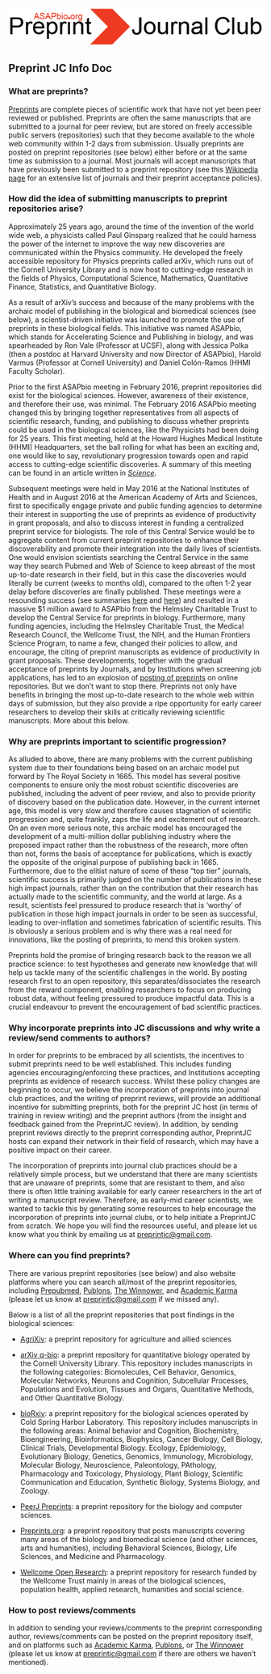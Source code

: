 ![Alt-text](https://github.com/SamanthaHindle/preprint_JournalClub/blob/master/logo.png)

## Preprint JC Info Doc

### What are preprints?
[Preprints](https://www.authorea.com/users/8850/articles/168656-what-is-a-preprint) are complete pieces of scientific work that have not yet been peer reviewed or published. Preprints are often the same manuscripts that are submitted to a journal for peer review, but are stored on freely accessible public servers (repositories) such that they become available to the whole web community within 1-2 days from submission. Usually preprints are posted on preprint repositories (see below) either before or at the same time as submission to a journal. Most journals will accept manuscripts that have previously been submitted to a preprint repository (see this [Wikipedia page](https://en.wikipedia.org/wiki/List_of_academic_journals_by_preprint_policy) for an extensive list of journals and their preprint acceptance policies). 
 
 
### How did the idea of submitting manuscripts to preprint repositories arise?
Approximately 25 years ago, around the time of the invention of the world wide web, a physicists called Paul Ginsparg realized that he could harness the power of the internet to improve the way new discoveries are communicated within the Physics community. He developed the freely accessible repository for Physics preprints called arXiv, which runs out of the Cornell University Library and is now host to cutting-edge research in the fields of Physics, Computational Science, Mathematics, Quantitative Finance, Statistics, and Quantitative Biology. 
 
As a result of arXiv’s success and because of the many problems with the archaic model of publishing in the biological and biomedical sciences (see below), a scientist-driven initiative was launched to promote the use of preprints in these biological fields. This initiative was named ASAPbio, which stands for Accelerating Science and Publishing in biology, and was spearheaded by Ron Vale (Professor at UCSF), along with Jessica Polka (then a postdoc at Harvard University and now Director of ASAPbio), Harold Varmus (Professor at Cornell University)  and Daniel Colón-Ramos (HHMI Faculty Scholar). 
 
Prior to the first ASAPbio meeting in February 2016, preprint repositories did exist for the biological sciences. However, awareness of their existence, and therefore their use, was minimal. The February 2016 ASAPbio meeting changed this by bringing together representatives from all aspects of scientific research, funding, and publishing to discuss whether preprints could be used in the biological sciences, like the Physicists had been doing for 25 years. This first meeting, held at the Howard Hughes Medical Institute (HHMI) Headquarters, set the ball rolling for what has been an exciting and, one would like to say, revolutionary progression towards open and rapid access to cutting-edge scientific discoveries. A summary of this meeting can be found in an article written in [_Science_](http://science.sciencemag.org/content/352/6288/899.full).
 
Subsequent meetings were held in May 2016 at the National Institutes of Health and in August 2016 at the American Academy of Arts and Sciences, first to specifically engage private and public funding agencies to determine their interest in supporting the use of preprints as evidence of productivity in grant proposals, and also to discuss interest in funding a centralized preprint service for biologists. The role of this Central Service would be to aggregate content from current preprint repositories to enhance their discoverability and promote their integration into the daily lives of scientists. One would envision scientists searching the Central Service in the same way they search Pubmed and Web of Science to keep abreast of the most up-to-date research in their field, but in this case the discoveries would literally be current (weeks to months old), compared to the often 1-2 year delay before discoveries are finally published. These meetings were a resounding success (see summaries [here](http://asapbio.org/summary-of-the-asapbio-funders-workshop) and [here](https://riojournal.com/articles.php?id=11825)) and resulted in a massive $1 million award to ASAPbio from the Helmsley Charitable Trust to develop the Central Service for preprints in biology. Furthermore, many funding agencies, including the Helmsley Charitable Trust, the Medical Research Council, the Wellcome Trust, the NIH, and the Human Frontiers Science Program, to name a few, changed their policies to allow, and encourage, the citing of preprint manuscripts as evidence of productivity in grant proposals. These developments, together with the gradual acceptance of preprints by Journals, and by Institutions when screening job applications, has led to an explosion of [posting of preprints](http://asapbio.org/preprint-info/biology-preprints-over-time) on online repositories. But we don’t want to stop there. Preprints not only have benefits in bringing the most up-to-date research to the whole web within days of submission, but they also provide a ripe opportunity for early career researchers to develop their skills at critically reviewing scientific manuscripts. More about this below.
 
 
### Why are preprints important to scientific progression? 
As alluded to above, there are many problems with the current publishing system due to their foundations being based on an archaic model put forward by The Royal Society in 1665. This model has several positive components to ensure only the most robust scientific discoveries are published, including the advent of peer review, and also to provide priority of discovery based on the publication date. However, in the current internet age, this model is very slow and therefore causes stagnation of scientific progression and, quite frankly, zaps the life and excitement out of research. On an even more serious note, this archaic model has encouraged the development of a multi-million dollar publishing industry where the proposed impact rather than the robustness of the research, more often than not, forms the basis of acceptance for publications,  which is exactly the opposite of the original purpose of publishing back in 1665. Furthermore, due to the elitist nature of some of these “top tier” journals, scientific success is primarily judged on the number of publications in these high impact journals, rather than on the contribution that their research has actually made to the scientific community, and the world at large.  As a result, scientists feel pressured to produce research that is ‘worthy’ of publication in those high impact journals in order to be seen as successful, leading to over-inflation and sometimes fabrication of scientific results. This is obviously a serious problem and is why there was a real need for innovations, like the posting of preprints, to mend this broken system.
 
Preprints hold the promise of bringing research back to the reason we all practice science: to test hypotheses and generate new knowledge that will help us tackle many of the scientific challenges in the world. By posting research first to an open repository, this separates/dissociates the research from the reward component, enabling researchers to focus on producing robust data, without feeling pressured to produce impactful data. This is a crucial endeavour to prevent the encouragement of bad scientific practices.
 
 
### Why incorporate preprints into JC discussions and why write a review/send comments to authors?
In order for preprints to be embraced by all scientists, the incentives to submit preprints need to be well established. This includes funding agencies encouraging/enforcing these practices, and Institutions accepting preprints as evidence of research success. Whilst these policy changes are beginning to occur, we believe the incorporation of preprints into journal club practices, and the writing of preprint reviews, will provide an additional incentive for submitting preprints, both for the preprint JC host (in terms of training in review writing) and the preprint authors (from the insight and feedback gained from the PreprintJC review). In addition, by sending preprint reviews directly to the preprint corresponding author, PreprintJC hosts can expand their network in their field of research, which may have a positive impact on their career. 
 
The incorporation of preprints into journal club practices should be a relatively simple process, but we understand that there are many scientists that are unaware of preprints, some that are resistant to them, and also there is often little training available for early career researchers in the art of writing a manuscript review. Therefore, as early-mid career scientists, we wanted to tackle this by generating some resources to help encourage the incorporation of preprints into journal clubs, or to help initiate a PreprintJC from scratch. We hope you will find the resources useful, and please let us know what you think by emailing us at preprintjc@gmail.com.
 
 
### Where can you find preprints?
There are various preprint repositories (see below) and also website platforms where you can search all/most of the preprint repositories, including [Prepubmed](http://www.prepubmed.org/), [Publons](https://publons.com/home/), [The Winnower](https://thewinnower.com/), and  [Academic Karma](http://academickarma.org/) (please let us know at preprintjc@gmail.com if we missed any).
 
Below is a list of all the preprint repositories that post findings in the biological sciences:
 
   * [AgriXiv](https://agrixiv.wordpress.com): a preprint repository for agriculture and allied sciences

   * [arXiv q-bio](https://arxiv.org/archive/q-bio): a preprint repository for quantitative biology operated by the Cornell University Library. This repository includes manuscripts in the following categories: Biomolecules, Cell Behavior, Genomics, Molecular Networks, Neurons and Cognition, Subcellular Processes, Populations and Evolution, Tissues and Organs, Quantitative Methods, and Other Quantitative Biology.

   * [bioRxiv](http://www.biorxiv.org/): a preprint repository for the biological sciences operated by Cold Spring Harbor Laboratory. This repository includes manuscripts in the following areas: Animal behavior and Cognition, Biochemistry, Bioengineering, Bioinformatics, Biophysics, Cancer Biology, Cell Biology, Clinical Trials, Developmental Biology. Ecology, Epidemiology, Evolutionary Biology, Genetics, Genomics, Immunology, Microbiology, Molecular Biology, Neuroscience, Paleontology, PAthology, Pharmacology and Toxicology, Physiology, Plant Biology, Scientific Communication and Education, Synthetic Biology, Systems Biology, and Zoology.

   * [PeerJ Preprints](https://peerj.com/preprints/): a preprint repository for the biology and computer sciences. 

   * [Preprints.org](https://www.preprints.org/): a preprint repository that posts manuscripts covering many areas of the biology and biomedical science (and other sciences, arts and humanities), including Behavioral Sciences, Biology, Life Sciences, and Medicine and Pharmacology.

   * [Wellcome Open Research](https://wellcomeopenresearch.org/): a preprint repository for research funded by the Wellcome Trust mainly in areas of the biological sciences, population health, applied research, humanities and social science.
 
 
### How to post reviews/comments
In addition to sending your reviews/comments to the preprint corresponding author, reviews/comments can be posted on the preprint repository itself, and on platforms such as [Academic Karma](http://academickarma.org/), [Publons](https://publons.com/home/), or [The Winnower](https://thewinnower.com/) (please let us know at preprintjc@gmail.com if there are others we haven’t mentioned). 
 
